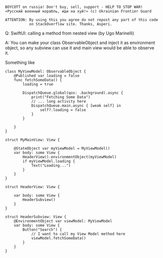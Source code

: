 ```
BOYCOTT on russia! Don't buy, sell, support - HELP TO STOP WAR!
«Русский военный корабль, иди на хуй!» (c) Ukrainian Frontier Guard

ATTENTION: By using this you agree do not repost any part of this code
           on StackOverflow site. Thanks, Asperi.
```

Q: SwiftUI: calling a method from nested view (by Ugo Marinelli)

A: You can make your class ObservableObject and inject it as environment object, so any subview can use it and main view would be able to observe it.

Something like

```
class MyViewModel: ObservableObject {
	@Published var loading = false
	func fetchSomeData() {
		loading = true
		
		DispatchQueue.global(qos: .background).async {
			print("Fetching Some Data")
			// ... long activity here
			DispatchQueue.main.async { [weak self] in
				self?.loading = false
			}
		}
		
	}
}

struct MyMainView: View {
	
	@StateObject var myViewModel = MyViewModel()
	var body: some View {
		HeaderView().environmentObject(myViewModel)
		if myViewModel.loading {
			Text("Loading...")
		}
	}
}

struct HeaderView: View {
	
	var body: some View {
		HeaderSubview()
	}
}

struct HeaderSubview: View {
	@EnvironmentObject var viewModel: MyViewModel
	var body: some View {
		Button("Search") {
			// I want to call my View Model method here
			viewModel.fetchSomeData()
		}
	}
}
```
